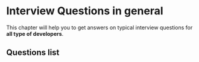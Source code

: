 Interview Questions in general
=========


This chapter will help you to get answers on typical interview questions for **all type of developers**.


Questions list
---------


